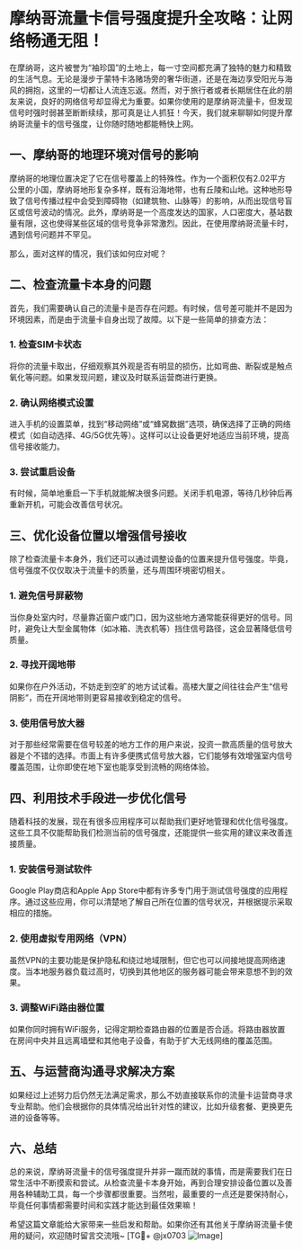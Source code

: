 # 摩纳哥流量卡信号强度提升全攻略：让网络畅通无阻！

在摩纳哥，这片被誉为“袖珍国”的土地上，每一寸空间都充满了独特的魅力和精致的生活气息。无论是漫步于蒙特卡洛赌场旁的奢华街道，还是在海边享受阳光与海风的拥抱，这里的一切都让人流连忘返。然而，对于旅行者或者长期居住在此的朋友来说，良好的网络信号却显得尤为重要。如果你使用的是摩纳哥流量卡，但发现信号时强时弱甚至断断续续，那可真是让人抓狂！今天，我们就来聊聊如何提升摩纳哥流量卡的信号强度，让你随时随地都能畅快上网。

## 一、摩纳哥的地理环境对信号的影响

摩纳哥的地理位置决定了它在信号覆盖上的特殊性。作为一个面积仅有2.02平方公里的小国，摩纳哥地形复杂多样，既有沿海地带，也有丘陵和山地。这种地形导致了信号传播过程中会受到障碍物（如建筑物、山脉等）的影响，从而出现信号盲区或信号波动的情况。此外，摩纳哥是一个高度发达的国家，人口密度大，基站数量有限，这也使得某些区域的信号竞争非常激烈。因此，在使用摩纳哥流量卡时，遇到信号问题并不罕见。

那么，面对这样的情况，我们该如何应对呢？

## 二、检查流量卡本身的问题

首先，我们需要确认自己的流量卡是否存在问题。有时候，信号差可能并不是因为环境因素，而是由于流量卡自身出现了故障。以下是一些简单的排查方法：

### 1. 检查SIM卡状态
将你的流量卡取出，仔细观察其外观是否有明显的损伤，比如弯曲、断裂或是触点氧化等问题。如果发现问题，建议及时联系运营商进行更换。

### 2. 确认网络模式设置
进入手机的设置菜单，找到“移动网络”或“蜂窝数据”选项，确保选择了正确的网络模式（如自动选择、4G/5G优先等）。这样可以让设备更好地适应当前环境，提高信号接收能力。

### 3. 尝试重启设备
有时候，简单地重启一下手机就能解决很多问题。关闭手机电源，等待几秒钟后再重新开机，可能会改善信号状况。

## 三、优化设备位置以增强信号接收

除了检查流量卡本身外，我们还可以通过调整设备的位置来提升信号强度。毕竟，信号强度不仅仅取决于流量卡的质量，还与周围环境密切相关。

### 1. 避免信号屏蔽物
当你身处室内时，尽量靠近窗户或门口，因为这些地方通常能获得更好的信号。同时，避免让大型金属物体（如冰箱、洗衣机等）挡住信号路径，这会显著降低信号质量。

### 2. 寻找开阔地带
如果你在户外活动，不妨走到空旷的地方试试看。高楼大厦之间往往会产生“信号阴影”，而在开阔地带则更容易接收到稳定的信号。

### 3. 使用信号放大器
对于那些经常需要在信号较差的地方工作的用户来说，投资一款高质量的信号放大器是个不错的选择。市面上有许多便携式信号放大器，它们能够有效增强室内信号覆盖范围，让你即使在地下室也能享受到流畅的网络体验。

## 四、利用技术手段进一步优化信号

随着科技的发展，现在有很多应用程序可以帮助我们更好地管理和优化信号强度。这些工具不仅能帮助我们检测当前的信号强度，还能提供一些实用的建议来改善连接质量。

### 1. 安装信号测试软件
Google Play商店和Apple App Store中都有许多专门用于测试信号强度的应用程序。通过这些应用，你可以清楚地了解自己所在位置的信号状况，并根据提示采取相应的措施。

### 2. 使用虚拟专用网络（VPN）
虽然VPN的主要功能是保护隐私和绕过地域限制，但它也可以间接地提高网络速度。当本地服务器负载过高时，切换到其他地区的服务器可能会带来意想不到的效果。

### 3. 调整WiFi路由器位置
如果你同时拥有WiFi服务，记得定期检查路由器的位置是否合适。将路由器放置在房间中央并且远离墙壁和其他电子设备，有助于扩大无线网络的覆盖范围。

## 五、与运营商沟通寻求解决方案

如果经过上述努力后仍然无法满足需求，那么不妨直接联系你的流量卡运营商寻求专业帮助。他们会根据你的具体情况给出针对性的建议，比如升级套餐、更换更先进的设备等等。

## 六、总结

总的来说，摩纳哥流量卡的信号强度提升并非一蹴而就的事情，而是需要我们在日常生活中不断摸索和尝试。从检查流量卡本身开始，再到合理安排设备位置以及善用各种辅助工具，每一个步骤都很重要。当然啦，最重要的一点还是要保持耐心，毕竟任何事情都需要时间和实践才能达到最佳效果嘛！

希望这篇文章能给大家带来一些启发和帮助。如果你还有其他关于摩纳哥流量卡使用的疑问，欢迎随时留言交流哦~ [TG💪+ @jx0703 ![Image](https://github.com/user-attachments/assets/dbca1d08-cadb-493c-b0ec-ad6f7a83f270)]